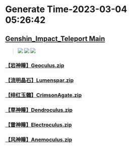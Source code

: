 # Generate Time-2023-03-04 05:26:42

## [Genshin_Impact_Teleport Main](https://github.com/Sam5440/Genshin_Impact_Teleport)

>![](https://komarev.com/ghpvc/?username=done439)
>![](https://komarev.com/ghpvc/?username=done438)
>![](https://komarev.com/ghpvc/?username=done437)

### [【岩神瞳】Geoculus.zip](https://raw.githubusercontent.com/Sam5440/Genshin_Impact_Teleport/download/AutoGeneratePoint/Points%28SortByItemKind%29%5Bver3.4%5D%5Bcn-en%5D%5B2023-01-18%5D/Teleport%20ALL%5Bv3.4%5D%5BAL-15M%5D%5B2023-01-18%5D/%E3%80%90%E7%A5%9E%E7%9E%B3%E3%80%91Oculus/%E3%80%90%E5%B2%A9%E7%A5%9E%E7%9E%B3%E3%80%91Geoculus.zip)

### [【流明晶石】Lumenspar.zip](https://raw.githubusercontent.com/Sam5440/Genshin_Impact_Teleport/download/AutoGeneratePoint/Points%28SortByItemKind%29%5Bver3.4%5D%5Bcn-en%5D%5B2023-01-18%5D/Teleport%20ALL%5Bv3.4%5D%5BAL-15M%5D%5B2023-01-18%5D/%E3%80%90%E7%A5%9E%E7%9E%B3%E3%80%91Oculus/%E3%80%90%E6%B5%81%E6%98%8E%E6%99%B6%E7%9F%B3%E3%80%91Lumenspar.zip)

### [【绯红玉髓】CrimsonAgate.zip](https://raw.githubusercontent.com/Sam5440/Genshin_Impact_Teleport/download/AutoGeneratePoint/Points%28SortByItemKind%29%5Bver3.4%5D%5Bcn-en%5D%5B2023-01-18%5D/Teleport%20ALL%5Bv3.4%5D%5BAL-15M%5D%5B2023-01-18%5D/%E3%80%90%E7%A5%9E%E7%9E%B3%E3%80%91Oculus/%E3%80%90%E7%BB%AF%E7%BA%A2%E7%8E%89%E9%AB%93%E3%80%91CrimsonAgate.zip)

### [【草神瞳】Dendroculus.zip](https://raw.githubusercontent.com/Sam5440/Genshin_Impact_Teleport/download/AutoGeneratePoint/Points%28SortByItemKind%29%5Bver3.4%5D%5Bcn-en%5D%5B2023-01-18%5D/Teleport%20ALL%5Bv3.4%5D%5BAL-15M%5D%5B2023-01-18%5D/%E3%80%90%E7%A5%9E%E7%9E%B3%E3%80%91Oculus/%E3%80%90%E8%8D%89%E7%A5%9E%E7%9E%B3%E3%80%91Dendroculus.zip)

### [【雷神瞳】Electroculus.zip](https://raw.githubusercontent.com/Sam5440/Genshin_Impact_Teleport/download/AutoGeneratePoint/Points%28SortByItemKind%29%5Bver3.4%5D%5Bcn-en%5D%5B2023-01-18%5D/Teleport%20ALL%5Bv3.4%5D%5BAL-15M%5D%5B2023-01-18%5D/%E3%80%90%E7%A5%9E%E7%9E%B3%E3%80%91Oculus/%E3%80%90%E9%9B%B7%E7%A5%9E%E7%9E%B3%E3%80%91Electroculus.zip)

### [【风神瞳】Anemoculus.zip](https://raw.githubusercontent.com/Sam5440/Genshin_Impact_Teleport/download/AutoGeneratePoint/Points%28SortByItemKind%29%5Bver3.4%5D%5Bcn-en%5D%5B2023-01-18%5D/Teleport%20ALL%5Bv3.4%5D%5BAL-15M%5D%5B2023-01-18%5D/%E3%80%90%E7%A5%9E%E7%9E%B3%E3%80%91Oculus/%E3%80%90%E9%A3%8E%E7%A5%9E%E7%9E%B3%E3%80%91Anemoculus.zip)


